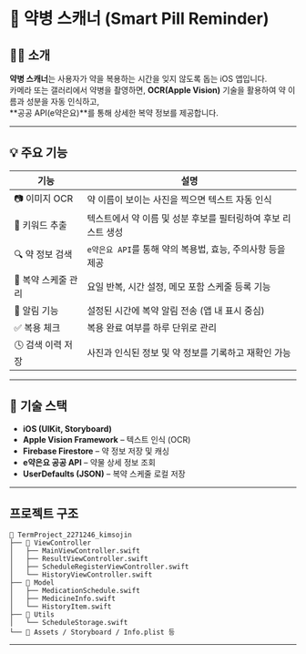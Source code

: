 # 📱 약병 스캐너 (Smart Pill Reminder)

## 👩‍⚕️ 소개
**약병 스캐너**는 사용자가 약을 복용하는 시간을 잊지 않도록 돕는 iOS 앱입니다.  
카메라 또는 갤러리에서 약병을 촬영하면, **OCR(Apple Vision)** 기술을 활용하여 약 이름과 성분을 자동 인식하고,  
**공공 API(e약은요)**를 통해 상세한 복약 정보를 제공합니다.

---

## 💡 주요 기능

| 기능 | 설명 |
|------|------|
| 📷 이미지 OCR | 약 이름이 보이는 사진을 찍으면 텍스트 자동 인식 |
| 🧠 키워드 추출 | 텍스트에서 약 이름 및 성분 후보를 필터링하여 후보 리스트 생성 |
| 🔍 약 정보 검색 | `e약은요 API`를 통해 약의 복용법, 효능, 주의사항 등을 제공 |
| 📅 복약 스케줄 관리 | 요일 반복, 시간 설정, 메모 포함 스케줄 등록 기능 |
| 🔔 알림 기능 | 설정된 시간에 복약 알림 전송 (앱 내 표시 중심) |
| ✅ 복용 체크 | 복용 완료 여부를 하루 단위로 관리 |
| 🕓 검색 이력 저장 | 사진과 인식된 정보 및 약 정보를 기록하고 재확인 가능 |

---

## 🔧 기술 스택

- **iOS (UIKit, Storyboard)**
- **Apple Vision Framework** – 텍스트 인식 (OCR)
- **Firebase Firestore** – 약 정보 저장 및 캐싱
- **e약은요 공공 API** – 약물 상세 정보 조회
- **UserDefaults (JSON)** – 복약 스케줄 로컬 저장

---

## 프로젝트 구조

```
📁 TermProject_2271246_kimsojin
├── 📁 ViewController
│   ├── MainViewController.swift
│   ├── ResultViewController.swift
│   ├── ScheduleRegisterViewController.swift
│   └── HistoryViewController.swift
├── 📁 Model
│   ├── MedicationSchedule.swift
│   ├── MedicineInfo.swift
│   └── HistoryItem.swift
├── 📁 Utils
│   └── ScheduleStorage.swift
└── 📁 Assets / Storyboard / Info.plist 등
```
---
